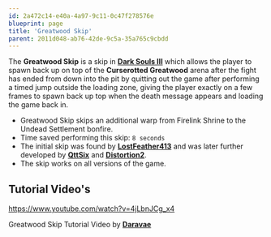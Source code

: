 ```yaml
---
id: 2a472c14-e40a-4a97-9c11-0c47f278576e
blueprint: page
title: 'Greatwood Skip'
parent: 2011d048-ab76-42de-9c5a-35a765c9cbdd
---
```

The **Greatwood Skip** is a skip in [**Dark Souls III**](/darksouls3) which allows the player to spawn back up on top of the **Curserotted Greatwood** arena after the fight has ended from down into the pit
by quitting out the game after performing a timed jump outside the loading zone, giving the player exactly on a few frames to spawn back up top when the death message appears and loading the game back in.

- Greatwood Skip skips an additional warp from Firelink Shrine to the Undead Settlement bonfire.
- Time saved performing this skip: `8 seconds`
- The initial skip was found by [**LostFeather413**](//youtube.com/user/LostFeather413) and was later further developed by [**QttSix**](//youtube.com/channel/UCYyN9tPlLZWbzcsdqDjvVGA) and [**Distortion2**](//twitch.tv/distortion2).
- The skip works on all versions of the game.

## Tutorial Video's

https://www.youtube.com/watch?v=4jLbnJCg_x4

Greatwood Skip Tutorial Video by [**Daravae**](//youtube.com/channel/UCJfaOOdIY59sz_Y-Hs4lT3A)
